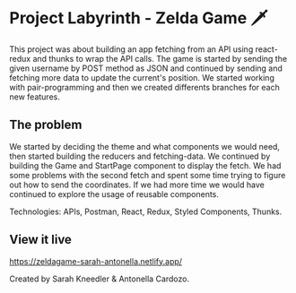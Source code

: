 # Project Labyrinth - Zelda Game 🗡️
This project was about building an app fetching from an API using react-redux and thunks to wrap the API calls.
The game is started by sending the given username by POST method as JSON and continued by sending and fetching more data to update the current's position. 
We started working with pair-programming and then we created differents branches for each new features. 

## The problem

We started by deciding the theme and what components we would need, then started building the reducers and fetching-data. We continued by building the Game and StartPage component to display the fetch. We had some problems with the second fetch and spent some time trying to figure out how to send the coordinates. If we had more time we would have continued to explore the usage of reusable components. 

Technologies: APIs, Postman, React, Redux, Styled Components, Thunks.
## View it live

https://zeldagame-sarah-antonella.netlify.app/


Created by Sarah Kneedler & Antonella Cardozo.